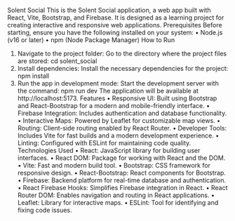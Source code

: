 Solent Social
This is the Solent Social application, a web app built with React, Vite, Bootstrap, and Firebase. It is designed as a learning project for creating interactive and responsive web applications.
Prerequisites
Before starting, ensure you have the following installed on your system:
•	Node.js (v16 or later)
•	npm (Node Package Manager)
How to Run
1.	Navigate to the project folder: Go to the directory where the project files are stored:
cd solent_social
2.	Install dependencies: Install the necessary dependencies for the project:
npm install
3.	Run the app in development mode: Start the development server with the command:
npm run dev
The application will be available at http://localhost:5173.
Features
•	Responsive UI: Built using Bootstrap and React-Bootstrap for a modern and mobile-friendly interface.
•	Firebase Integration: Includes authentication and database functionality.
•	Interactive Maps: Powered by Leaflet for customizable map views.
•	Routing: Client-side routing enabled by React Router.
•	Developer Tools: Includes Vite for fast builds and a modern development experience.
•	Linting: Configured with ESLint for maintaining code quality.
Technologies Used
•	React: JavaScript library for building user interfaces.
•	React DOM: Package for working with React and the DOM.
•	Vite: Fast and modern build tool.
•	Bootstrap: CSS framework for responsive design.
•	React-Bootstrap: React components for Bootstrap.
•	Firebase: Backend platform for real-time database and authentication.
•	React Firebase Hooks: Simplifies Firebase integration in React.
•	React Router DOM: Enables navigation and routing in React applications.
•	Leaflet: Library for interactive maps.
•	ESLint: Tool for identifying and fixing code issues.
